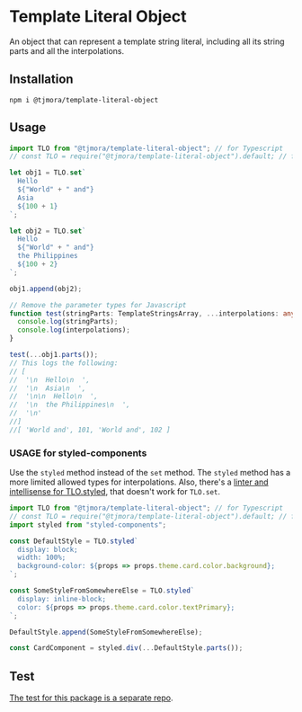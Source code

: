 # Template Literal Object

An object that can represent a template string literal, including all its string parts and
all the interpolations.

## Installation

`npm i @tjmora/template-literal-object`

## Usage

```typescript
import TLO from "@tjmora/template-literal-object"; // for Typescript
// const TLO = require("@tjmora/template-literal-object").default; // for Javascript

let obj1 = TLO.set`
  Hello
  ${"World" + " and"}
  Asia
  ${100 + 1}
`;

let obj2 = TLO.set`
  Hello
  ${"World" + " and"}
  the Philippines
  ${100 + 2}
`;

obj1.append(obj2);

// Remove the parameter types for Javascript
function test(stringParts: TemplateStringsArray, ...interpolations: any[]) {
  console.log(stringParts);
  console.log(interpolations);
}

test(...obj1.parts());
// This logs the following:
// [
//  '\n  Hello\n  ',
//  '\n  Asia\n  ',
//  '\n\n  Hello\n  ',
//  '\n  the Philippines\n  ',
//  '\n'
//]
//[ 'World and', 101, 'World and', 102 ]
```

### USAGE for styled-components

Use the `styled` method instead of the `set` method. The `styled` method has a more
limited allowed types for interpolations. Also, there's a
[linter and intellisense for TLO.styled](https://marketplace.visualstudio.com/items?itemName=tjmora.vscode-tlo-styled),
that doesn't work for `TLO.set`.

```typescript
import TLO from "@tjmora/template-literal-object"; // for Typescript
// const TLO = require("@tjmora/template-literal-object").default; // for Javascript
import styled from "styled-components";

const DefaultStyle = TLO.styled`
  display: block;
  width: 100%;
  background-color: ${props => props.theme.card.color.background};
`;

const SomeStyleFromSomewhereElse = TLO.styled`
  display: inline-block;
  color: ${props => props.theme.card.color.textPrimary};
`;

DefaultStyle.append(SomeStyleFromSomewhereElse);

const CardComponent = styled.div(...DefaultStyle.parts());
```

## Test

[The test for this package is a separate repo](https://github.com/tjmora/template-literal-object-test).

